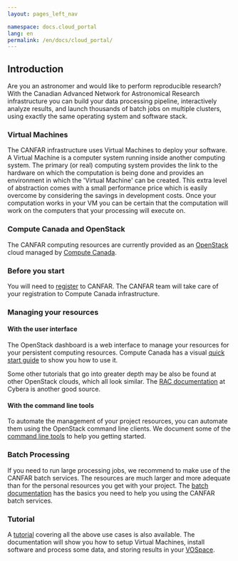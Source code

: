 ```yaml
---
layout: pages_left_nav

namespace: docs.cloud_portal
lang: en
permalink: /en/docs/cloud_portal/
---
```


##  Introduction

Are you an astronomer and would like to perform reproducible research? With the Canadian Advanced Network for Astronomical Research infrastructure you can build your data processing pipeline, interactively analyze results, and launch thousands of batch jobs on multiple clusters, using exactly the same operating system and software stack.

### Virtual Machines

The CANFAR infrastructure uses Virtual Machines to deploy your software. A Virtual Machine is a computer system running inside another computing system. The primary (or real) computing system provides the link to the hardware on which the computation is being done and provides an environment in which the 'Virtual Machine' can be created. This extra level of abstraction comes with a small performance price which is easily overcome by considering the savings in development costs. Once your computation works in your VM you can be certain that the computation will work on the computers that your processing will execute on.

### Compute Canada and OpenStack

The CANFAR computing resources are currently provided as an [OpenStack](http://www.openstack.org) cloud managed by [Compute Canada](http://computecanada.ca).

### Before you start

You will need to [register](https://www.canfar.net/canfar/login.html) to CANFAR. The CANFAR team will take care of your registration to Compute Canada infrastructure.

### Managing your resources

#### With the user interface
The OpenStack dashboard is a web interface to manage your resources for your persistent computing resources.
Compute Canada has a visual [quick start guide](https://www.westgrid.ca/support/quickstart/Nefos) to show you how to use it.

Some other tutorials that go into greater depth may be also be found at other OpenStack clouds, which all look similar.
The [RAC documentation](http://www.cybera.ca/projects/cloud-resources/rapid-access-cloud/documentation) at Cybera is another good source.

#### With the command line tools
To automate the management of your project resources, you can automate them using the OpenStack command line clients. We document some of the [command line tools](/docs/vms/) to help you getting started.

### Batch Processing
If you need to run large processing jobs, we recommend to make use of the CANFAR batch services. The resources are much larger and more adequate than for the personal resources you get with your project. The [batch documentation](/docs/batch/) has the basics you need to help you using the CANFAR batch services.

### Tutorial
A [tutorial](/docs/tutorial/) covering all the above use cases is also available. The documentation will show you how to setup Virtual Machines, install software and process some data, and storing results in your [VOSpace](/docs/vospace/).
